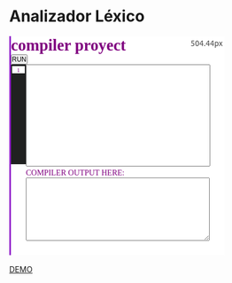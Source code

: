 # Analizador Léxico

![imh](https://github.com/yerson001/Compiladores/blob/main/img/Selecci%C3%B3n_003.png)

[DEMO](https://github.com/yerson001/Compiladores/blob/main/img/Selecci%C3%B3n_003.png)
